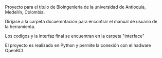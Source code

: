 Proyecto para el título de Bioingeniería de la universidad de Antioquia, Medellín, Colombia.

Dirijase a la carpeta docuemntación para encontrar el manual de usuario de la herramienta.

Los codigos y la interfaz final se encuentran en la carpeta "interface"

El proyecto es realizado en Python y permite la conexión con el hadware OpenBCI